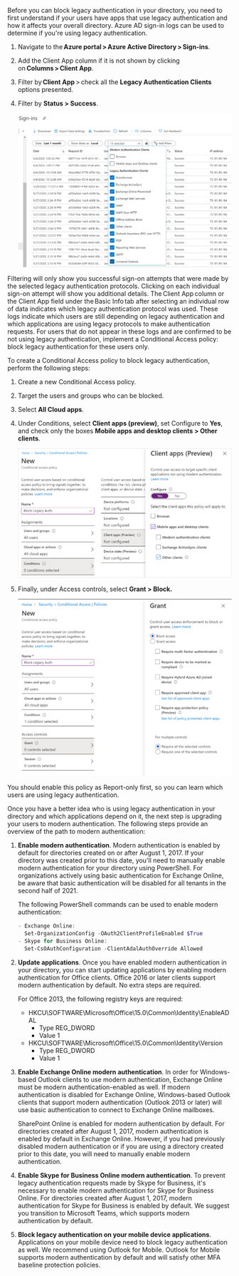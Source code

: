 Before you can block legacy authentication in your directory, you need to first understand if your users have apps that use legacy authentication and how it affects your overall directory. Azure AD sign-in logs can be used to determine if you're using legacy authentication.

1. Navigate to the **Azure portal > Azure Active Directory > Sign-ins**.
2. Add the Client App column if it is not shown by clicking on **Columns > Client App**.
3. Filter by **Client App** > check all the **Legacy Authentication Clients** options presented.
4. Filter by **Status > Success**.

   ![Azure AD Sign-in log](../media/sign-in-log.png)

Filtering will only show you successful sign-on attempts that were made by the selected legacy authentication protocols. Clicking on each individual sign-on attempt will show you additional details. The Client App column or the Client App field under the Basic Info tab after selecting an individual row of data indicates which legacy authentication protocol was used. These logs indicate which users are still depending on legacy authentication and which applications are using legacy protocols to make authentication requests. For users that do not appear in these logs and are confirmed to be not using legacy authentication, implement a Conditional Access policy: block legacy authentication for these users only.

To create a Conditional Access policy to block legacy authentication, perform the following steps:

1. Create a new Conditional Access policy.
2. Target the users and groups who can be blocked.
3. Select **All Cloud apps**.
4. Under Conditions, select **Client apps (preview)**, set Configure to **Yes**, and check only the boxes **Mobile apps and desktop clients > Other clients**.

   ![Create a new Conditional Access policy](../media/new-conditional-access-policy.png)

5. Finally, under Access controls, select **Grant > Block.**

   ![Select Grant > Block](../media/access-controls-grant-block.png)

You should enable this policy as Report-only first, so you can learn which users are using legacy authentication.

Once you have a better idea who is using legacy authentication in your directory and which applications depend on it, the next step is upgrading your users to modern authentication. The following steps provide an overview of the path to modern authentication:

1. **Enable modern authentication**. Modern authentication is enabled by default for directories created on or after August 1, 2017. If your directory was created prior to this date, you'll need to manually enable modern authentication for your directory using PowerShell. For organizations actively using basic authentication for Exchange Online, be aware that basic authentication will be disabled for all tenants in the second half of 2021.

   The following PowerShell commands can be used to enable modern authentication:
  
   ```powershell
   - Exchange Online:
     Set-OrganizationConfig -OAuth2ClientProfileEnabled $True
   - Skype for Business Online:
     Set-CsOAuthConfiguration -ClientAdalAuthOverride Allowed
   ```

2. **Update applications**. Once you have enabled modern authentication in your directory, you can start updating applications by enabling modern authentication for Office clients. Office 2016 or later clients support modern authentication by default. No extra steps are required.

    For Office 2013, the following registry keys are required:

   - HKCU\SOFTWARE\Microsoft\Office\15.0\Common\Identity\EnableADAL
     - Type REG_DWORD
     - Value 1
   - HKCU\SOFTWARE\Microsoft\Office\15.0\Common\Identity\Version
     - Type REG_DWORD
     - Value 1

3. **Enable Exchange Online modern authentication**. In order for Windows-based Outlook clients to use modern authentication, Exchange Online must be modern authentication-enabled as well. If modern authentication is disabled for Exchange Online, Windows-based Outlook clients that support modern authentication (Outlook 2013 or later) will use basic authentication to connect to Exchange Online mailboxes.

   SharePoint Online is enabled for modern authentication by default. For directories created after August 1, 2017, modern authentication is enabled by default in Exchange Online. However, if you had previously disabled modern authentication or if you are using a directory created prior to this date, you will need to manually enable modern authentication.

4. **Enable Skype for Business Online modern authentication**. To prevent legacy authentication requests made by Skype for Business, it's necessary to enable modern authentication for Skype for Business Online. For directories created after August 1, 2017, modern authentication for Skype for Business is enabled by default. We suggest you transition to Microsoft Teams, which supports modern authentication by default.

5. **Block legacy authentication on your mobile device applications**. Applications on your mobile device need to block legacy authentication as well. We recommend using Outlook for Mobile. Outlook for Mobile supports modern authentication by default and will satisfy other MFA baseline protection policies.
